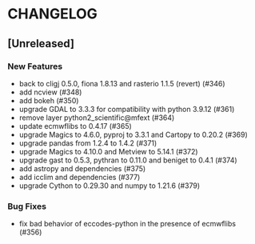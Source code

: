# CHANGELOG

## [Unreleased]

### New Features

- back to cligj 0.5.0, fiona 1.8.13 and rasterio 1.1.5 (revert) (#346)
- add ncview (#348)
- add bokeh (#350)
- upgrade GDAL to 3.3.3 for compatibility with python 3.9.12 (#361)
- remove layer python2_scientific@mfext (#364)
- update ecmwflibs to 0.4.17 (#365)
- upgrade Magics to 4.6.0, pyproj to 3.3.1 and Cartopy to 0.20.2 (#369)
- upgrade pandas from 1.2.4 to 1.4.2 (#371)
- upgrade Magics to 4.10.0 and Metview to 5.14.1 (#372)
- upgrade gast to 0.5.3, pythran to 0.11.0 and beniget to 0.4.1 (#374)
- add astropy and dependencies (#375)
- add icclim and dependencies (#377)
- upgrade Cython to 0.29.30 and numpy to 1.21.6 (#379)

### Bug Fixes

- fix bad behavior of eccodes-python in the presence of ecmwflibs (#356)


